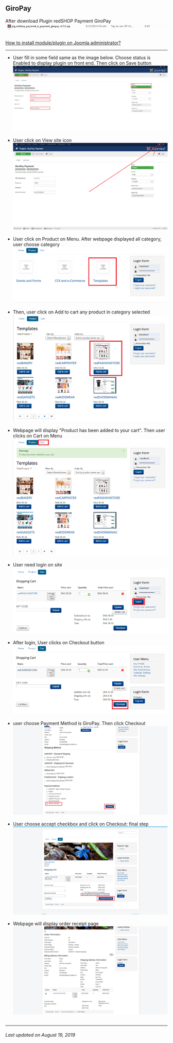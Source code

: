 ## GiroPay

After download Plugin redSHOP Payment GiroPay
<img src="./manual/en-US/chapters/plugin-redshop/img/img156.png" class="example"/><br><br>

[How to install module/plugin on Joomla administrator?](chapters/module-redshop/install-module-plugin.md)

<hr>

<ul>
<li>User fill in some field same as the image below. Choose status is Enabled to display plugin on front end. Then click on Save button</li>
<img src="./manual/en-US/chapters/plugin-redshop/img/img157.png" class="example"/><br><br>

<li>User click on View site icon</li>
<img src="./manual/en-US/chapters/plugin-redshop/img/img158.png" class="example"/><br><br>

<li>User click on Product on Menu. After webpage displayed all category, user choose category</li>
<img src="./manual/en-US/chapters/plugin-redshop/img/img159.png" class="example"/><br><br>

<li>Then, user click on Add to cart any product in category selected</li>
<img src="./manual/en-US/chapters/plugin-redshop/img/img160.png" class="example"/><br><br>

<li>Webpage will display "Product has been added to your cart". Then user clicks on Cart on Menu</li>
<img src="./manual/en-US/chapters/plugin-redshop/img/img161.png" class="example"/><br><br>

<li>User need login on site</li>
<img src="./manual/en-US/chapters/plugin-redshop/img/img162.png" class="example"/><br><br>

<li>After login, User clicks on Checkout button</li>
<img src="./manual/en-US/chapters/plugin-redshop/img/img163.png" class="example"/><br><br>

<li>user choose Payment Method is GiroPay. Then click Checkout</li>
<img src="./manual/en-US/chapters/plugin-redshop/img/img164.png" class="example"/><br><br>

<li>User choose accept checkbox and click on Checkout: final step</li>
<img src="./manual/en-US/chapters/plugin-redshop/img/img165.png" class="example"/><br><br>

<li>Webpage will display order receipt page</li>
<img src="./manual/en-US/chapters/plugin-redshop/img/img166.png" class="example"/><br><br>
</ul>

<hr>

<h6>Last updated on August 19, 2019</h6>